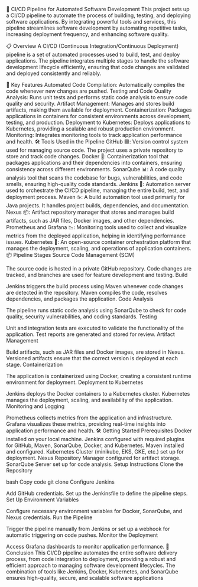 🚀 CI/CD Pipeline for Automated Software Development
This project sets up a CI/CD pipeline to automate the process of building, testing, and deploying software applications. By integrating powerful tools and services, this pipeline streamlines software development by automating repetitive tasks, increasing deployment frequency, and enhancing software quality.

📋 Overview
A CI/CD (Continuous Integration/Continuous Deployment) pipeline is a set of automated processes used to build, test, and deploy applications. The pipeline integrates multiple stages to handle the software development lifecycle efficiently, ensuring that code changes are validated and deployed consistently and reliably.

🔑 Key Features
Automated Code Compilation: Automatically compiles the code whenever new changes are pushed.
Testing and Code Quality Analysis: Runs unit tests and performs static code analysis to ensure code quality and security.
Artifact Management: Manages and stores build artifacts, making them available for deployment.
Containerization: Packages applications in containers for consistent environments across development, testing, and production.
Deployment to Kubernetes: Deploys applications to Kubernetes, providing a scalable and robust production environment.
Monitoring: Integrates monitoring tools to track application performance and health.
🛠️ Tools Used in the Pipeline
GitHub 🟦: Version control system used for managing source code. The project uses a private repository to store and track code changes.
Docker 🐳: Containerization tool that packages applications and their dependencies into containers, ensuring consistency across different environments.
SonarQube 📊: A code quality analysis tool that scans the codebase for bugs, vulnerabilities, and code smells, ensuring high-quality code standards.
Jenkins 🤖: Automation server used to orchestrate the CI/CD pipeline, managing the entire build, test, and deployment process.
Maven ☕: A build automation tool used primarily for Java projects. It handles project builds, dependencies, and documentation.
Nexus 📦: Artifact repository manager that stores and manages build artifacts, such as JAR files, Docker images, and other dependencies.
Prometheus and Grafana 📉: Monitoring tools used to collect and visualize metrics from the deployed application, helping in identifying performance issues.
Kubernetes 🧊: An open-source container orchestration platform that manages the deployment, scaling, and operations of application containers.
📦 Pipeline Stages
Source Code Management (SCM)

The source code is hosted in a private GitHub repository.
Code changes are tracked, and branches are used for feature development and testing.
Build

Jenkins triggers the build process using Maven whenever code changes are detected in the repository.
Maven compiles the code, resolves dependencies, and packages the application.
Code Analysis

The pipeline runs static code analysis using SonarQube to check for code quality, security vulnerabilities, and coding standards.
Testing

Unit and integration tests are executed to validate the functionality of the application.
Test reports are generated and stored for review.
Artifact Management

Build artifacts, such as JAR files and Docker images, are stored in Nexus.
Versioned artifacts ensure that the correct version is deployed at each stage.
Containerization

The application is containerized using Docker, creating a consistent runtime environment for deployment.
Deployment to Kubernetes

Jenkins deploys the Docker containers to a Kubernetes cluster.
Kubernetes manages the deployment, scaling, and availability of the application.
Monitoring and Logging

Prometheus collects metrics from the application and infrastructure.
Grafana visualizes these metrics, providing real-time insights into application performance and health.
🛠️ Getting Started
Prerequisites
Docker installed on your local machine.
Jenkins configured with required plugins for GitHub, Maven, SonarQube, Docker, and Kubernetes.
Maven installed and configured.
Kubernetes Cluster (minikube, EKS, GKE, etc.) set up for deployment.
Nexus Repository Manager configured for artifact storage.
SonarQube Server set up for code analysis.
Setup Instructions
Clone the Repository

bash
Copy code
git clone <repository-url>
Configure Jenkins

Add GitHub credentials.
Set up the Jenkinsfile to define the pipeline steps.
Set Up Environment Variables

Configure necessary environment variables for Docker, SonarQube, and Nexus credentials.
Run the Pipeline

Trigger the pipeline manually from Jenkins or set up a webhook for automatic triggering on code pushes.
Monitor the Deployment

Access Grafana dashboards to monitor application performance.
🎯 Conclusion
This CI/CD pipeline automates the entire software delivery process, from code integration to deployment, providing a robust and efficient approach to managing software development lifecycles. The combination of tools like Jenkins, Docker, Kubernetes, and SonarQube ensures high-quality, secure, and scalable software applications

